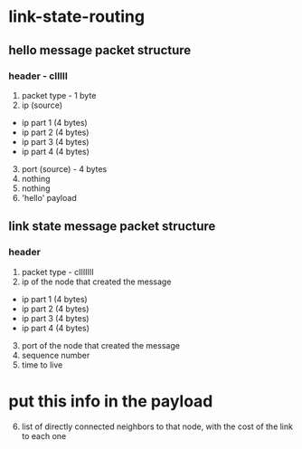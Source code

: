 # link-state-routing

## hello message packet structure

### header - cIIIII
1) packet type - 1 byte
2) ip (source)
- ip part 1 (4 bytes) 
- ip part 2 (4 bytes)
- ip part 3 (4 bytes)
- ip part 4 (4 bytes)
3) port (source) - 4 bytes
4) nothing
5) nothing
6) 'hello' payload

## link state message packet structure

### header
1) packet type - cIIIIIII
2) ip of the node that created the message
- ip part 1 (4 bytes) 
- ip part 2 (4 bytes)
- ip part 3 (4 bytes)
- ip part 4 (4 bytes)
3) port of the node that created the message
4) sequence number
5) time to live
# put this info in the payload
6) list of directly connected neighbors to that node, with the cost of the link to each one